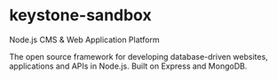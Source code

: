 # keystone-sandbox
Node.js CMS &amp; Web Application Platform

The open source framework for developing database-driven websites, applications and APIs in Node.js. Built on Express and MongoDB.
